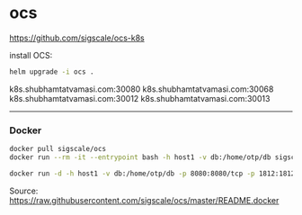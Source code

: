 # ocs

https://github.com/sigscale/ocs-k8s

install OCS:
```bash
helm upgrade -i ocs .
```

k8s.shubhamtatvamasi.com:30080
k8s.shubhamtatvamasi.com:30068
k8s.shubhamtatvamasi.com:30012
k8s.shubhamtatvamasi.com:30013

---
### Docker

```bash
docker pull sigscale/ocs
docker run --rm -it --entrypoint bash -h host1 -v db:/home/otp/db sigscale/ocs bin/initialize
```

```bash
docker run -d -h host1 -v db:/home/otp/db -p 8080:8080/tcp -p 1812:1812/udp -p 1813:1813/udp -p 3868:3868/tcp sigscale/ocs
```

Source: https://raw.githubusercontent.com/sigscale/ocs/master/README.docker
